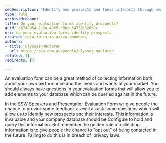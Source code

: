 ```yaml
---
seoDescription: "Identify new prospects and their interests through evaluation forms while respecting privacy laws by providing an "opt out" option."
type: rule
archivedreason: 
title: Do your evaluation forms identify prospects?
guid: e6748954-1b0a-48f5-b06c-54753c326b8c
uri: do-your-evaluation-forms-identify-prospects
created: 2014-10-13T18:47:24.0000000Z
authors:
- title: Ulysses Maclaren
  url: https://ssw.com.au/people/ulysses-maclaren
related: []
redirects: []

---
```


An evaluation form can be a great method of collecting information both about your own performance and the needs and wants of your market. You should always have questions in your evaluation forms that will allow you to add elements to your database which can be queried against in the future.

<!--endintro-->

In the SSW Speakers and Presentation Evaluation Form we give people the chance to provide some feedback as well as ask some questions which will allow us to identify new prospects and their interests. This information is invaluable and your company database should be Configure to hold and query this information. But remember the golden rule of collecting information is to give people the chance to "opt out" of being contacted in the future. Failing to do this is in breach of  privacy laws.
